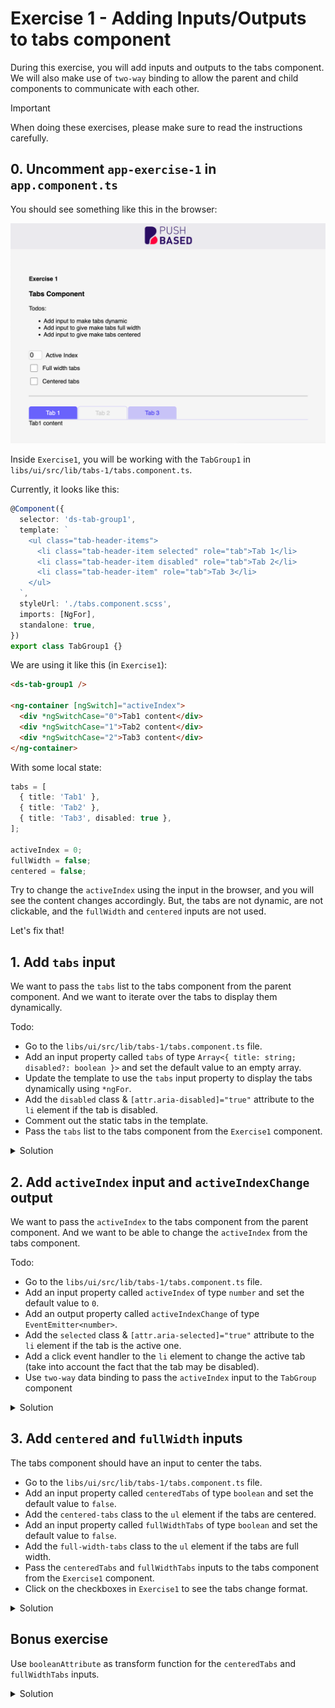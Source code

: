 # Exercise 1 - Adding Inputs/Outputs to tabs component

During this exercise, you will add inputs and outputs to the tabs component. 
We will also make use of `two-way` binding to allow the parent and child components to communicate with each other.

> [!IMPORTANT]
> When doing these exercises, please make sure to read the instructions carefully.

## 0. Uncomment `app-exercise-1` in `app.component.ts`

You should see something like this in the browser:

![ex1-initial-state.png](assets%2Fex1-initial-state.png)

Inside `Exercise1`, you will be working with the `TabGroup1` in `libs/ui/src/lib/tabs-1/tabs.component.ts`.

Currently, it looks like this:

```ts
@Component({
  selector: 'ds-tab-group1',
  template: `
    <ul class="tab-header-items">
      <li class="tab-header-item selected" role="tab">Tab 1</li>
      <li class="tab-header-item disabled" role="tab">Tab 2</li>
      <li class="tab-header-item" role="tab">Tab 3</li>
    </ul>
  `,
  styleUrl: './tabs.component.scss',
  imports: [NgFor],
  standalone: true,
})
export class TabGroup1 {}
```

We are using it like this (in `Exercise1`):

```html
<ds-tab-group1 />

<ng-container [ngSwitch]="activeIndex">
  <div *ngSwitchCase="0">Tab1 content</div>
  <div *ngSwitchCase="1">Tab2 content</div>
  <div *ngSwitchCase="2">Tab3 content</div>
</ng-container>
```

With some local state: 

```ts
tabs = [
  { title: 'Tab1' },
  { title: 'Tab2' },
  { title: 'Tab3', disabled: true },
];

activeIndex = 0;
fullWidth = false;
centered = false;
```

Try to change the `activeIndex` using the input in the browser, and you will see the content changes accordingly.
But, the tabs are not dynamic, are not clickable, and the `fullWidth` and `centered` inputs are not used.

Let's fix that!

## 1. Add `tabs` input
We want to pass the `tabs` list to the tabs component from the parent component.
And we want to iterate over the tabs to display them dynamically.

Todo:
- Go to the `libs/ui/src/lib/tabs-1/tabs.component.ts` file.
- Add an input property called `tabs` of type `Array<{ title: string; disabled?: boolean }>` and set the default value to an empty array.
- Update the template to use the `tabs` input property to display the tabs dynamically using `*ngFor`.
- Add the `disabled` class & `[attr.aria-disabled]="true"` attribute to the `li` element if the tab is disabled.
- Comment out the static tabs in the template.
- Pass the `tabs` list to the tabs component from the `Exercise1` component.

<details>
  <summary>Solution</summary>

```diff
// libs/ui/src/lib/tabs-1/tabs.component.ts

@Component({
  selector: 'ds-tab-group1',
  template: `
    <ul class="tab-header-items">
      <li
+        *ngFor="let tab of tabs"
        class="tab-header-item"
+        [class.disabled]="tab.disabled"
+        [attr.aria-disabled]="tab.disabled ? 'true' : null"
        role="tab">
+        {{ tab.title }}
      </li>
+      <!--<li class="tab-header-item selected" role="tab">Tab 1</li>-->
+      <!--<li class="tab-header-item disabled" role="tab">Tab 2</li>-->
+      <!--<li class="tab-header-item" role="tab">Tab 3</li>-->
    </ul>
  `,
  styleUrl: './tabs.component.scss',
  imports: [NgFor],
  standalone: true,
})
export class TabGroup1 {
+  @Input() tabs: Array<{ title: string; disabled?: boolean }> = [];
}
```

```html
<!--apps/movies/src/app/exercise-1/exercise-1.component.ts-->

<ds-tab-group1 [tabs]="tabs" />
```

The end result should look like this:

![ex1-1-solution.png](assets%2Fex1-1-solution.png)

We show the tabs dynamically, and we can see that the third tab is disabled.

</details>

## 2. Add `activeIndex` input and `activeIndexChange` output

We want to pass the `activeIndex` to the tabs component from the parent component.
And we want to be able to change the `activeIndex` from the tabs component.

Todo:
- Go to the `libs/ui/src/lib/tabs-1/tabs.component.ts` file.
- Add an input property called `activeIndex` of type `number` and set the default value to `0`.
- Add an output property called `activeIndexChange` of type `EventEmitter<number>`.
- Add the `selected` class & `[attr.aria-selected]="true"` attribute to the `li` element if the tab is the active one.
- Add a click event handler to the `li` element to change the active tab (take into account the fact that the tab may be disabled).
- Use `two-way` data binding to pass the `activeIndex` input to the `TabGroup` component

<details>
  <summary>Solution</summary>

```diff
// libs/ui/src/lib/tabs-1/tabs.component.ts

@Component({
  selector: 'ds-tab-group1',
  template: `
    <ul class="tab-header-items">
      <li
+        *ngFor="let tab of tabs; let i = index"
        class="tab-header-item"
+        [class.selected]="activeIndex === i"
+        [attr.aria-selected]="activeIndex === i ? 'true' : null"
        [class.disabled]="tab.disabled"
        [attr.aria-disabled]="tab.disabled ? 'true' : null"
+        (click)="!tab.disabled ? selectTab(i) : null"
        role="tab">
        {{ tab.title }}
      </li>
      <!--<li class="tab-header-item disabled" role="tab">Tab 2</li>-->
      <!--<li class="tab-header-item" role="tab">Tab 3</li>-->
    </ul>
  `,
  styleUrl: './tabs.component.scss',
  imports: [NgFor],
  standalone: true,
})
export class TabGroup1 {
  @Input() tabs: Array<{ title: string; disabled?: boolean }> = [];

+  @Input() activeIndex: number = 0;
+  @Output() activeIndexChange = new EventEmitter<number>();

+  selectTab(index: number) {
+    this.activeIndexChange.emit(index);
+  }
}
```

```html
<!--apps/movies/src/app/exercise-1/exercise-1.component.ts-->

<ds-tab-group1 [tabs]="tabs" [(activeIndex)]="activeIndex" />
```

Now, we can change the active tab by clicking on it.

</details>

## 3. Add `centered` and `fullWidth` inputs

The tabs component should have an input to center the tabs. 

- Go to the `libs/ui/src/lib/tabs-1/tabs.component.ts` file.
- Add an input property called `centeredTabs` of type `boolean` and set the default value to `false`.
- Add the `centered-tabs` class to the `ul` element if the tabs are centered.
- Add an input property called `fullWidthTabs` of type `boolean` and set the default value to `false`.
- Add the `full-width-tabs` class to the `ul` element if the tabs are full width.
- Pass the `centeredTabs` and `fullWidthTabs` inputs to the tabs component from the `Exercise1` component.
- Click on the checkboxes in `Exercise1` to see the tabs change format.

<details>
  <summary>Solution</summary>

```diff
// libs/ui/src/lib/tabs-1/tabs.component.ts

@Component({
  selector: 'ds-tab-group1',
  template: `
    <ul
      class="tab-header-items"
+     [class.centered-tabs]="centeredTabs"
+     [class.full-width-tabs]="fullWidthTabs">
      <li> ... </li>
    </ul>
  `,
})
export class TabGroup1 {
  @Input() tabs: Array<{ title: string; disabled?: boolean }> = [];
  
+  @Input() centeredTabs: boolean = false;
+  @Input() fullWidthTabs: boolean = false;

  // removed for brevity
}
```

```html
<!--apps/movies/src/app/exercise-1/exercise-1.component.ts-->

<ds-tab-group1
  [tabs]="tabs"
  [(activeIndex)]="activeIndex"
  [centeredTabs]="centered"
  [fullWidthTabs]="fullWidth"
/>
```

</details>


## Bonus exercise

Use `booleanAttribute` as transform function for the `centeredTabs` and `fullWidthTabs` inputs.

<details>
  <summary>Solution</summary>

```diff
// libs/ui/src/lib/tabs-1/tabs.component.ts

import { booleanAttribute } from '@angular/core';

@Component({})
export class TabGroup1 {
 +  @Input({ transform: booleanAttribute }) centeredTabs: boolean = false;
 +  @Input({ transform: booleanAttribute }) fullWidthTabs: boolean = false;
}
```

</details>